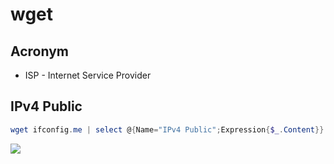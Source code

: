 # wget

## Acronym
* ISP - Internet Service Provider

## IPv4 Public
````PowerShell
wget ifconfig.me | select @{Name="IPv4 Public";Expression{$_.Content}}
````
[<img src="https://i.imgur.com/ahnRU2S.png">](https://i.imgur.com/ahnRU2S.png)
